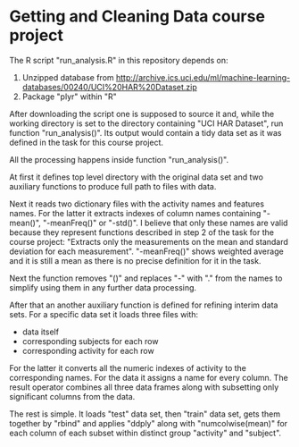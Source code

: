 Getting and Cleaning Data course project
========================================

The R script "run_analysis.R" in this repository depends on:

1. Unzipped database from
   http://archive.ics.uci.edu/ml/machine-learning-databases/00240/UCI%20HAR%20Dataset.zip
2. Package "plyr" within "R"

After downloading the script one is supposed to source it and, while the working
directory is set to the directory containing "UCI HAR Dataset", run function
"run_analysis()". Its output would contain a tidy data set as it was defined
in the task for this course project.

All the processing happens inside function "run_analysis()".

At first it defines top level directory with the original data set and two
auxiliary functions to produce full path to files with data.

Next it reads two dictionary files with the activity names and features names.
For the latter it extracts indexes of column names containing "-mean()",
"-meanFreq()" or "-std()". I believe that only these names are valid because
they represent functions described in step 2 of the task for the course
project: "Extracts only the measurements on the mean and standard deviation for
each measurement". "-meanFreq()" shows weighted average and it is still
a mean as there is no precise definition for it in the task.

Next the function removes "()" and replaces "-" with "." from the names to
simplify using them in any further data processing.

After that an another auxiliary function is defined for refining
interim data sets. For a specific data set it loads three files with:

 - data itself
 - corresponding subjects for each row
 - corresponding activity for each row

For the latter it converts all the numeric indexes of activity to the
corresponding names. For the data it assigns a name for every column.
The result operator combines all three data frames along with subsetting
only significant columns from the data.

The rest is simple. It loads "test" data set, then "train" data set, gets them
together by "rbind" and applies "ddply" along with "numcolwise(mean)" for each
column of each subset within distinct group "activity" and "subject".
